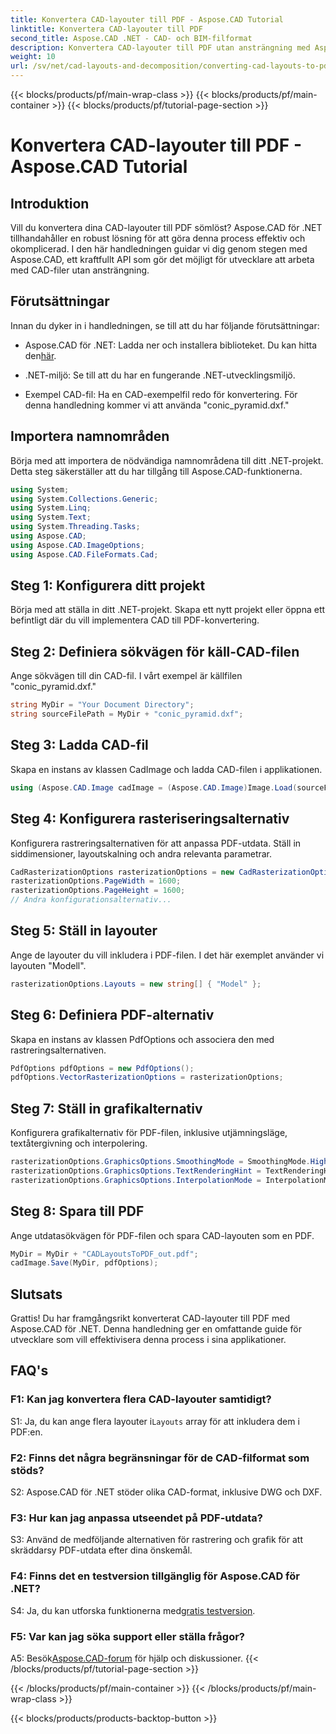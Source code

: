 ```yaml
---
title: Konvertera CAD-layouter till PDF - Aspose.CAD Tutorial
linktitle: Konvertera CAD-layouter till PDF
second_title: Aspose.CAD .NET - CAD- och BIM-filformat
description: Konvertera CAD-layouter till PDF utan ansträngning med Aspose.CAD för .NET. Följ vår steg-för-steg-guide för sömlös integration.
weight: 10
url: /sv/net/cad-layouts-and-decomposition/converting-cad-layouts-to-pdf/
---
```


{{< blocks/products/pf/main-wrap-class >}}
{{< blocks/products/pf/main-container >}}
{{< blocks/products/pf/tutorial-page-section >}}

# Konvertera CAD-layouter till PDF - Aspose.CAD Tutorial

## Introduktion

Vill du konvertera dina CAD-layouter till PDF sömlöst? Aspose.CAD för .NET tillhandahåller en robust lösning för att göra denna process effektiv och okomplicerad. I den här handledningen guidar vi dig genom stegen med Aspose.CAD, ett kraftfullt API som gör det möjligt för utvecklare att arbeta med CAD-filer utan ansträngning.

## Förutsättningar

Innan du dyker in i handledningen, se till att du har följande förutsättningar:

-  Aspose.CAD för .NET: Ladda ner och installera biblioteket. Du kan hitta den[här](https://releases.aspose.com/cad/net/).

- .NET-miljö: Se till att du har en fungerande .NET-utvecklingsmiljö.

- Exempel CAD-fil: Ha en CAD-exempelfil redo för konvertering. För denna handledning kommer vi att använda "conic_pyramid.dxf."

## Importera namnområden

Börja med att importera de nödvändiga namnområdena till ditt .NET-projekt. Detta steg säkerställer att du har tillgång till Aspose.CAD-funktionerna.

```csharp
using System;
using System.Collections.Generic;
using System.Linq;
using System.Text;
using System.Threading.Tasks;
using Aspose.CAD;
using Aspose.CAD.ImageOptions;
using Aspose.CAD.FileFormats.Cad;
```

## Steg 1: Konfigurera ditt projekt

Börja med att ställa in ditt .NET-projekt. Skapa ett nytt projekt eller öppna ett befintligt där du vill implementera CAD till PDF-konvertering.

## Steg 2: Definiera sökvägen för käll-CAD-filen

Ange sökvägen till din CAD-fil. I vårt exempel är källfilen "conic_pyramid.dxf."

```csharp
string MyDir = "Your Document Directory";
string sourceFilePath = MyDir + "conic_pyramid.dxf";
```

## Steg 3: Ladda CAD-fil

Skapa en instans av klassen CadImage och ladda CAD-filen i applikationen.

```csharp
using (Aspose.CAD.Image cadImage = (Aspose.CAD.Image)Image.Load(sourceFilePath))
```

## Steg 4: Konfigurera rasteriseringsalternativ

Konfigurera rastreringsalternativen för att anpassa PDF-utdata. Ställ in siddimensioner, layoutskalning och andra relevanta parametrar.

```csharp
CadRasterizationOptions rasterizationOptions = new CadRasterizationOptions();
rasterizationOptions.PageWidth = 1600;
rasterizationOptions.PageHeight = 1600;
// Andra konfigurationsalternativ...
```

## Steg 5: Ställ in layouter

Ange de layouter du vill inkludera i PDF-filen. I det här exemplet använder vi layouten "Modell".

```csharp
rasterizationOptions.Layouts = new string[] { "Model" };
```

## Steg 6: Definiera PDF-alternativ

Skapa en instans av klassen PdfOptions och associera den med rastreringsalternativen.

```csharp
PdfOptions pdfOptions = new PdfOptions();
pdfOptions.VectorRasterizationOptions = rasterizationOptions;
```

## Steg 7: Ställ in grafikalternativ

Konfigurera grafikalternativ för PDF-filen, inklusive utjämningsläge, textåtergivning och interpolering.

```csharp
rasterizationOptions.GraphicsOptions.SmoothingMode = SmoothingMode.HighQuality;
rasterizationOptions.GraphicsOptions.TextRenderingHint = TextRenderingHint.AntiAliasGridFit;
rasterizationOptions.GraphicsOptions.InterpolationMode = InterpolationMode.HighQualityBicubic;
```

## Steg 8: Spara till PDF

Ange utdatasökvägen för PDF-filen och spara CAD-layouten som en PDF.

```csharp
MyDir = MyDir + "CADLayoutsToPDF_out.pdf";
cadImage.Save(MyDir, pdfOptions);
```

## Slutsats

Grattis! Du har framgångsrikt konverterat CAD-layouter till PDF med Aspose.CAD för .NET. Denna handledning ger en omfattande guide för utvecklare som vill effektivisera denna process i sina applikationer.

## FAQ's

### F1: Kan jag konvertera flera CAD-layouter samtidigt?

 S1: Ja, du kan ange flera layouter i`Layouts` array för att inkludera dem i PDF:en.

### F2: Finns det några begränsningar för de CAD-filformat som stöds?

S2: Aspose.CAD för .NET stöder olika CAD-format, inklusive DWG och DXF.

### F3: Hur kan jag anpassa utseendet på PDF-utdata?

S3: Använd de medföljande alternativen för rastrering och grafik för att skräddarsy PDF-utdata efter dina önskemål.

### F4: Finns det en testversion tillgänglig för Aspose.CAD för .NET?

 S4: Ja, du kan utforska funktionerna med[gratis testversion](https://releases.aspose.com/).

### F5: Var kan jag söka support eller ställa frågor?

A5: Besök[Aspose.CAD-forum](https://forum.aspose.com/c/cad/19) för hjälp och diskussioner.
{{< /blocks/products/pf/tutorial-page-section >}}

{{< /blocks/products/pf/main-container >}}
{{< /blocks/products/pf/main-wrap-class >}}

{{< blocks/products/products-backtop-button >}}
